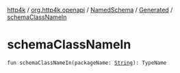 [http4k](../../../index.md) / [org.http4k.openapi](../../index.md) / [NamedSchema](../index.md) / [Generated](index.md) / [schemaClassNameIn](./schema-class-name-in.md)

# schemaClassNameIn

`fun schemaClassNameIn(packageName: `[`String`](https://kotlinlang.org/api/latest/jvm/stdlib/kotlin/-string/index.html)`): TypeName`